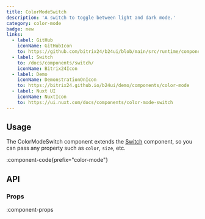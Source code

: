 ```yaml
---
title: ColorModeSwitch
description: 'A switch to toggle between light and dark mode.'
category: color-mode
badge: new
links:
  - label: GitHub
    iconName: GitHubIcon
    to: https://github.com/bitrix24/b24ui/blob/main/src/runtime/components/color-mode/ColorModeSwitch.vue
  - label: Switch
    to: /docs/components/switch/
    iconName: Bitrix24Icon
  - label: Demo
    iconName: DemonstrationOnIcon
    to: https://bitrix24.github.io/b24ui/demo/components/color-mode
  - label: Nuxt UI
    iconName: NuxtIcon
    to: https://ui.nuxt.com/docs/components/color-mode-switch
---
```


## Usage

The ColorModeSwitch component extends the [Switch](/docs/components/switch/) component, so you can pass any property such as `color`, `size`, etc.

:component-code{prefix="color-mode"}

## API

### Props

:component-props
